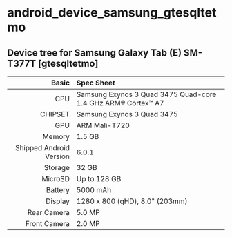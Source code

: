 # android_device_samsung_gtesqltetmo

## Device tree for Samsung Galaxy Tab (E) SM-T377T [gtesqltetmo]

Basic   | Spec Sheet
-------:|:-------------------------
CPU     | Samsung Exynos 3 Quad 3475 Quad-core 1.4 GHz ARM® Cortex™ A7
CHIPSET | Samsung Exynos 3 Quad 3475
GPU     | ARM Mali-T720
Memory  | 1.5 GB
Shipped Android Version | 6.0.1
Storage | 32 GB
MicroSD | Up to 128 GB
Battery | 5000 mAh
Display | 1280 x 800 (qHD), 8.0" (203mm)
Rear Camera  | 5.0 MP
Front Camera | 2.0 MP

